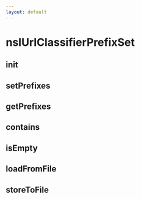 ```yaml
---
layout: default
---
```


# nsIUrlClassifierPrefixSet #

## init ##

## setPrefixes ##

## getPrefixes ##

## contains ##

## isEmpty ##

## loadFromFile ##

## storeToFile ##
